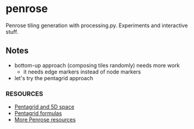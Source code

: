# penrose
Penrose tiling generation with processing.py. Experiments and interactive stuff.

## Notes

- bottom-up approach (composing tiles randomly) needs more work
  - it needs edge markers instead of node markers
- let's try the pentagrid approach 

### RESOURCES

- [Pentagrid and 5D space](http://www.ams.org/publicoutreach/feature-column/fcarc-ribbons)
- [Pentagrid formulas](https://web.williams.edu/Mathematics/sjmiller/public_html/hudson/HRUMC-Mowry&Shukla_Pentagrids%20and%20Penrose.pdf)
- [More Penrose resources](http://www.math.utah.edu/~treiberg/PenroseSlides.pdf)